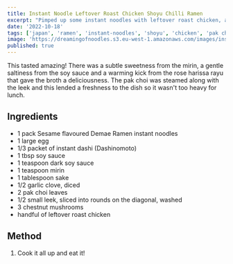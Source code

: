```yaml
---
title: Instant Noodle Leftover Roast Chicken Shoyu Chilli Ramen
excerpt: "Pimped up some instant noodles with leftover roast chicken, a shoyu tare and a rose harissa chilli oil to give it a kick."
date: '2022-10-18'
tags: ['japan', 'ramen', 'instant-noodles', 'shoyu', 'chicken', 'pak choi', 'ramen-egg', 'mushroom', 'leek', 'rose-harissa', 'rayu']
image: 'https://dreamingofnoodles.s3.eu-west-1.amazonaws.com/images/instant-noodles-leftover-chicken-shoyu-chilli-ramen-3x2.jpg'
published: true
---
```


This tasted amazing! There was a subtle sweetness from the mirin, a gentle saltiness from the soy sauce
and a warming kick from the rose harissa rayu that gave the broth a deliciousness. The pak choi was 
steamed along with the leek and this lended a freshness to the dish so it wasn't too heavy for lunch. 

## Ingredients

- 1 pack Sesame flavoured Demae Ramen instant noodles
- 1 large egg
- 1/3 packet of instant dashi (Dashinomoto)
- 1 tbsp soy sauce
- 1 teaspoon dark soy sauce
- 1 teaspoon mirin
- 1 tablespoon sake
- 1/2 garlic clove, diced
- 2 pak choi leaves
- 1/2 small leek, sliced into rounds on the diagonal, washed
- 3 chestnut mushrooms
- handful of leftover roast chicken

## Method

1. Cook it all up and eat it!
